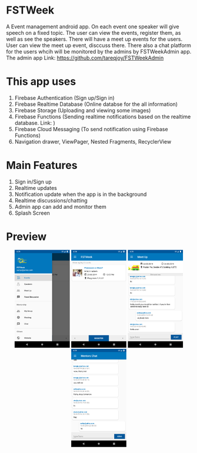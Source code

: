# FSTWeek
A Event management android app. On each event one speaker will give speech on a fixed topic. The user can view the events, register them, as well as see the speakers. There will have a meet up events for the users. User can view the meet up event, disccuss there. There also a chat platform for the users whcih will be monitored by the admins by FSTWeekAdmin app. The admin app Link: https://github.com/tareqjoy/FSTWeekAdmin

# This app uses

1. Firebase Authentication (Sign up/Sign in)
2. Firebase Realtime Database (Online databse for the all information)
3. Firebase Storage (Uploading and viewing some images)
4. Firebase Functions (Sending realtime notifications based on the realtime database. Link: )
5. Firebase Cloud Messaging (To send notification using Firebase Functions)
6. Navigation drawer, ViewPager, Nested Fragments, RecyclerView

# Main Features

1. Sign in/Sign up
2. Realtime updates
3. Notification update when the app is in the background
4. Realtime discussions/chatting
5. Admin app can add and monitor them
6. Splash Screen

# Preview

<p align="center">
  <img src="/preview/1.png" width="150" title="Notification drawer">
  <img src="/preview/2.png" width="150" title="Events">
  <img src="/preview/3.png" width="150" title="Meet up">
  <img src="/preview/4.png" width="150" title="Chat">
</p>
